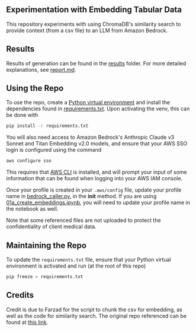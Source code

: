 ## Experimentation with Embedding Tabular Data

This repository experiments with using ChromaDB's similarity search to provide context (from a csv file) to an LLM from Amazon Bedrock. 

## Results

Results of generation can be found in the [results](./results) folder. For more detailed explanations, see [report.md](./report.md). 

## Using the Repo

To use the repo, create a [Python virtual environment](https://docs.python.org/3/library/venv.html) and install the dependencies found in [requirements.txt](requirements.txt). Upon activating the venv, this can be done with

```bash
pip install -r requirements.txt
```

You will also need access to Amazon Bedrock's Anthropic Claude v3 Sonnet and Titan Embedding v2.0 models, and ensure that your AWS SSO login is configured using the command

```cmd
aws configure sso
```

This requires that [AWS CLI](https://docs.aws.amazon.com/cli/latest/userguide/getting-started-install.html) is installed, and will prompt your input of some information that can be found when logging into your AWS IAM console. 

Once your profile is created in your `.aws/config` file, update your profile name in [bedrock_caller.py](./src/bedrock_caller.py), in the __init__ method. If you are using [01a_create_embeddings.ipynb](./01a_create_embedding.ipynb), you will need to update your profile name in the notebook as well. 

Note that some referenced files are not uploaded to protect the confidentiality of client medical data. 

## Maintaining the Repo

To update the `requirements.txt` file, ensure that your Python virtual environment is activated and run (at the root of this repo)

```bash
pip freeze > requirements.txt
```

## Credits

Credit is due to Farzad for the script to chunk the csv for embedding, as well as the code for similarity search. The original repo referenced can be found at [this link](https://github.com/Farzad-R/Advanced-QA-and-RAG-Series/commits?author=Farzad-R). 